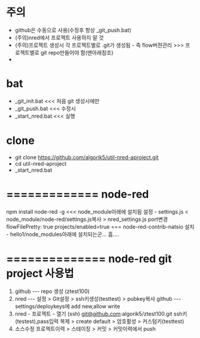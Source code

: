 # 주의
- github은 수동으로 사용(수정후 항상 _git_push.bat)
- (주의)nred에서 프로젝트 사용하지 말 것
- (주의)프로젝트 생성시 각 프로젝트별로 .git가 생성됨 - 즉 flow버젼관리 >>> 프로젝트별로 git repo만들어야 함(맨아래참조)
- 


# bat
- _git_init.bat <<< 처음 git 생성시에만
- _git_push.bat <<< 수정시
- _start_nred.bat <<< 실행



# clone
- git clone https://github.com/algorik5/util-nred-aproject.git
- cd util-nred-aproject
- _start_nred.bat



# =============  node-red
npm install node-red -g <<< node_module아래에 설치됨
설정 - settings.js < node_module/node-red/settings.js복사 > nred_settings.js 
	port변경
	flowFilePretty: true
	projects/enabled=true
=== node-red-contrib-natsio 설치 - hello1/node_modules아래에 설치되는군... 흠....

# ============== node-red git project 사용법
1. github --- repo 생성 (ztest100)
2. nred --- 설정 > Git설정 > ssh키생성(testtest) > pubkey복사
	github --- settings/deploykeys에 add new,allow write
3. nred - 프로젝트 - 열기
	(ssh) git@github.com:algorik5/ztest100.git
	ssh키(testest),pass입력
	복제 > create default > 암호활성 > 커스텀키(testtest)
4. 소스수정
	 프로젝트이력 > 스테이징 > 커밋 > 커밋이력에서 push

